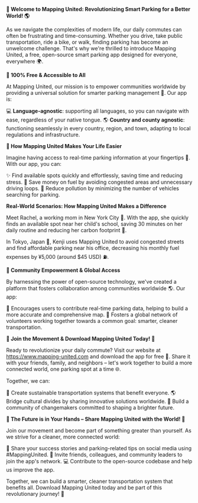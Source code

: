 **🚀 Welcome to Mapping United: Revolutionizing Smart Parking for a Better World! 🌎**

As we navigate the complexities of modern life, our daily commutes can often be frustrating and time-consuming. Whether you drive, take public transportation, ride a bike, or walk, finding parking has become an unwelcome challenge. That's why we're thrilled to introduce Mapping United, a free, open-source smart parking app designed for everyone, everywhere 🌍.

**🎉 100% Free & Accessible to All**

At Mapping United, our mission is to empower communities worldwide by providing a universal solution for smarter parking management 🤝. Our app is:

💻 **Language-agnostic**: supporting all languages, so you can navigate with ease, regardless of your native tongue.
🌎 **Country and county agnostic**: functioning seamlessly in every country, region, and town, adapting to local regulations and infrastructure.

**🚗 How Mapping United Makes Your Life Easier**

Imagine having access to real-time parking information at your fingertips 📱. With our app, you can:

✨ Find available spots quickly and effortlessly, saving time and reducing stress.
💸 Save money on fuel by avoiding congested areas and unnecessary driving loops.
🌿 Reduce pollution by minimizing the number of vehicles searching for parking.

**Real-World Scenarios: How Mapping United Makes a Difference**

Meet Rachel, a working mom in New York City 🗽️. With the app, she quickly finds an available spot near her child's school, saving 30 minutes on her daily routine and reducing her carbon footprint 💚.

In Tokyo, Japan 🍜, Kenji uses Mapping United to avoid congested streets and find affordable parking near his office, decreasing his monthly fuel expenses by ¥5,000 (around $45 USD) ⛽️.

**💪 Community Empowerment & Global Access**

By harnessing the power of open-source technology, we've created a platform that fosters collaboration among communities worldwide 🌎. Our app:

🤝 Encourages users to contribute real-time parking data, helping to build a more accurate and comprehensive map.
🌟 Fosters a global network of volunteers working together towards a common goal: smarter, cleaner transportation.

**🚀 Join the Movement & Download Mapping United Today! 🎉**

Ready to revolutionize your daily commute? Visit our website at https://www.mapping-united.com and download the app for free 📲. Share it with your friends, family, and neighbors – let's work together to build a more connected world, one parking spot at a time 🌐.

Together, we can:

💪 Create sustainable transportation systems that benefit everyone.
🌎 Bridge cultural divides by sharing innovative solutions worldwide.
👥 Build a community of changemakers committed to shaping a brighter future.

**🎁 The Future is in Your Hands – Share Mapping United with the World! 🌟**

Join our movement and become part of something greater than yourself. As we strive for a cleaner, more connected world:

💬 Share your success stories and parking-related tips on social media using #MappingUnited.
👥 Invite friends, colleagues, and community leaders to join the app's network.
💻 Contribute to the open-source codebase and help us improve the app.

Together, we can build a smarter, cleaner transportation system that benefits all. Download Mapping United today and be part of this revolutionary journey! 🚀